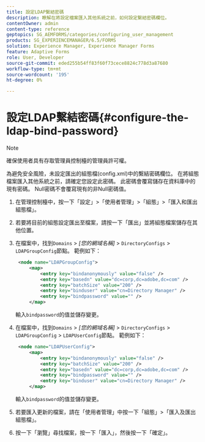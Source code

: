 ```yaml
---
title: 設定LDAP繫結密碼
description: 瞭解在將設定檔案匯入其他系統之前，如何設定繫結密碼欄位。
contentOwner: admin
content-type: reference
geptopics: SG_AEMFORMS/categories/configuring_user_management
products: SG_EXPERIENCEMANAGER/6.5/FORMS
solution: Experience Manager, Experience Manager Forms
feature: Adaptive Forms
role: User, Developer
source-git-commit: eded255b54ff83f60f73cece8824c778d3a87680
workflow-type: tm+mt
source-wordcount: '195'
ht-degree: 0%

---
```


# 設定LDAP繫結密碼{#configure-the-ldap-bind-password}

>[!NOTE]
> 
> 確保使用者具有存取管理員控制檯的管理員許可權。

為避免安全風險，未設定匯出的組態檔(config.xml)中的繫結密碼欄位。 在將組態檔案匯入其他系統之前，請確定您設定此密碼。 此密碼會覆寫儲存在資料庫中的現有密碼。 Null密碼不會覆寫現有的非Null密碼值。

1. 在管理控制檯中，按一下「設定」>「使用者管理」>「組態」>「匯入和匯出組態檔」。
1. 若要將目前的組態設定匯出至檔案，請按一下「匯出」並將組態檔案儲存在其他位置。
1. 在檔案中，找到`Domains` > *[您的網域名稱]* > `DirectoryConfigs` > `LDAPGroupConfig`節點。 範例如下：

   ```xml
    <node name="LDAPGroupConfig">
        <map>
            <entry key="bindanonymously" value="false" />
            <entry key="basedn" value="dc=corp,dc=adobe,dc=com" />
            <entry key="batchSize" value="200" />
            <entry key="binduser" value="cn=Directory Manager" />
            <entry key="bindpassword" value="" />
        </map>
   ```

   輸入`bindpassword`的值並儲存變更。

1. 在檔案中，找到`Domains` > *[您的網域名稱]* > `DirectoryConfigs` > `LDAPGroupConfig` > `LDAPUserConfig`節點。 範例如下：

   ```xml
    <node name="LDAPUserConfig">
        <map>
            <entry key="bindanonymously" value="false" />
            <entry key="batchSize" value="200" />
            <entry key="basedn" value="dc=corp,dc=adobe,dc=com" />
            <entry key="bindpassword" value="" />
            <entry key="binduser" value="cn=Directory Manager" />
        </map>
   ```

   輸入`bindpassword`的值並儲存變更。

1. 若要匯入更新的檔案，請在「使用者管理」中按一下「組態」>「匯入及匯出組態檔」。
1. 按一下「瀏覽」尋找檔案，按一下「匯入」，然後按一下「確定」。
